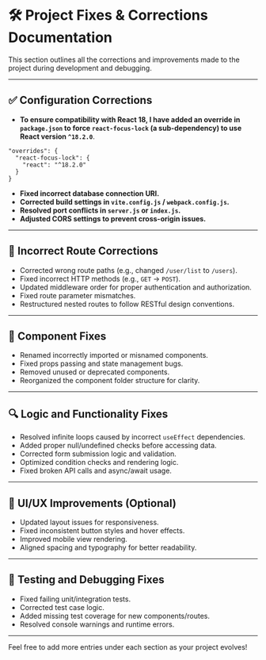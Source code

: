 # 🛠️ Project Fixes & Corrections Documentation

This section outlines all the corrections and improvements made to the project during development and debugging.

---

## ✅ Configuration Corrections

- **To ensure compatibility with React 18, I have added an override in `package.json` to force `react-focus-lock` (a sub-dependency) to use React version `^18.2.0`**.

```
"overrides": {
  "react-focus-lock": {
    "react": "^18.2.0"
  }
}
```

- **Fixed incorrect database connection URI.**
- **Corrected build settings in `vite.config.js` / `webpack.config.js`.**
- **Resolved port conflicts in `server.js` or `index.js`.**
- **Adjusted CORS settings to prevent cross-origin issues.**

---

## 🔁 Incorrect Route Corrections

- Corrected wrong route paths (e.g., changed `/user/list` to `/users`).
- Fixed incorrect HTTP methods (e.g., `GET` → `POST`).
- Updated middleware order for proper authentication and authorization.
- Fixed route parameter mismatches.
- Restructured nested routes to follow RESTful design conventions.

---

## 🧩 Component Fixes

- Renamed incorrectly imported or misnamed components.
- Fixed props passing and state management bugs.
- Removed unused or deprecated components.
- Reorganized the component folder structure for clarity.

---

## 🔍 Logic and Functionality Fixes

- Resolved infinite loops caused by incorrect `useEffect` dependencies.
- Added proper null/undefined checks before accessing data.
- Corrected form submission logic and validation.
- Optimized condition checks and rendering logic.
- Fixed broken API calls and async/await usage.

---

## 🎨 UI/UX Improvements (Optional)

- Updated layout issues for responsiveness.
- Fixed inconsistent button styles and hover effects.
- Improved mobile view rendering.
- Aligned spacing and typography for better readability.

---

## 🧪 Testing and Debugging Fixes

- Fixed failing unit/integration tests.
- Corrected test case logic.
- Added missing test coverage for new components/routes.
- Resolved console warnings and runtime errors.

---

Feel free to add more entries under each section as your project evolves!

